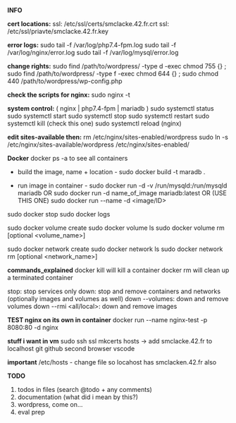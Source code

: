 
**INFO**

**cert locations:**
ssl: /etc/ssl/certs/smclacke.42.fr.crt
ssl: /etc/ssl/priavte/smclacke.42.fr.key

**error logs:**
sudo tail -f /var/log/php7.4-fpm.log
sudo tail -f /var/log/nginx/error.log
sudo tail -f /var/log/mysql/error.log

**change rights:**
sudo find /path/to/wordpress/ -type d -exec chmod 755 {} \;
sudo find /path/to/wordpress/ -type f -exec chmod 644 {} \;
sudo chmod 440 /path/to/wordpress/wp-config.php

**check the scripts for nginx:**
sudo nginx -t

**system control:**
( nginx | php7.4-fpm | mariadb )
sudo systemctl status
sudo systemctl start
sudo systemctl stop 
sudo systemctl restart
sudo systemctl kill (check this one)
sudo systemctl reload (nginx)

**edit sites-available then:**
rm /etc/nginx/sites-enabled/wordpress
sudo ln -s /etc/nginx/sites-available/wordpress /etc/nginx/sites-enabled/

**Docker**
docker ps -a to see all containers

- build the image, name + location -
sudo docker build -t maradb .

- run image in container -
sudo docker run -d -v /run/mysqld:/run/mysqld mariadb
OR 
sudo docker run -d name_of_image mariadb:latest
OR (USE THIS ONE)
sudo docker run --name <name> -d <image/ID>

sudo docker stop <container>
sudo docker logs <container>

sudo docker volume create <volume name>
sudo docker volume ls
sudo docker volume rm [optional <volume_name>]

sudo docker network create <network name>
sudo docker network ls
sudo docker network rm [optional <network_name>]

**commands_explained**
docker kill will kill a container
docker rm will clean up a terminated container

stop: stop services only
down: stop and remove containers and networks (optionally images and volumes as well)
down --volumes: down and remove volumes
down --rmi <all/local>: down and remove images



**TEST nginx on its own in container**
docker run --name nginx-test -p 8080:80 -d nginx

**stuff i want in vm**
sudo
ssh
ssl
mkcerts
hosts -> add smclacke.42.fr to localhost
git
github
second browser
vscode

**important**
/etc/hosts - change file so locahost has smclacken.42.fr also

**TODO**

1) todos in files (search @todo + any comments)
2) documentation (what did i mean by this?)
3) wordpress, come on...
7) eval prep
